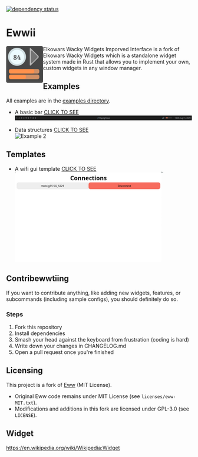 [![dependency status](https://deps.rs/repo/github/byson94/ewwii/status.svg)](https://deps.rs/repo/github/byson94/ewwii)

# Ewwii

<img src="./.github/EwwiiLogo.png" height="100" align="left"/>

Elkowars Wacky Widgets Imporved Interface is a fork of Elkowars Wacky Widgets which is a standalone widget system made in Rust that allows you to implement your own, custom widgets in any window manager.

## Examples

All examples are in the [examples directory](./examples/).

-   A basic bar [CLICK TO SEE](./examples/ewwii-bar) <br>
    ![Example 1](./examples/ewwii-bar/ewwii-bar.png)

-   Data structures [CLICK TO SEE](./examples/data-structures) <br>
    ![Example 2](./examples/data-structures/data-structures-preview.png)

## Templates

-   A wifi gui template [CLICK TO SEE](https://github.com/Ewwii-sh/ewifi_gui_template) <br>
    <img src="https://raw.githubusercontent.com/Ewwii-sh/ewwii/main/docs/src/images/wifi_manager_template.png" width="400" />

## Contribewwtiing

If you want to contribute anything, like adding new widgets, features, or subcommands (including sample configs), you should definitely do so.

### Steps

1. Fork this repository
2. Install dependencies
3. Smash your head against the keyboard from frustration (coding is hard)
4. Write down your changes in CHANGELOG.md
5. Open a pull request once you're finished

## Licensing

This project is a fork of [Eww](https://github.com/elkowar/eww) (MIT License).

-   Original Eww code remains under MIT License (see `licenses/eww-MIT.txt`).
-   Modifications and additions in this fork are licensed under GPL-3.0 (see `LICENSE`).

## Widget

https://en.wikipedia.org/wiki/Wikipedia:Widget
